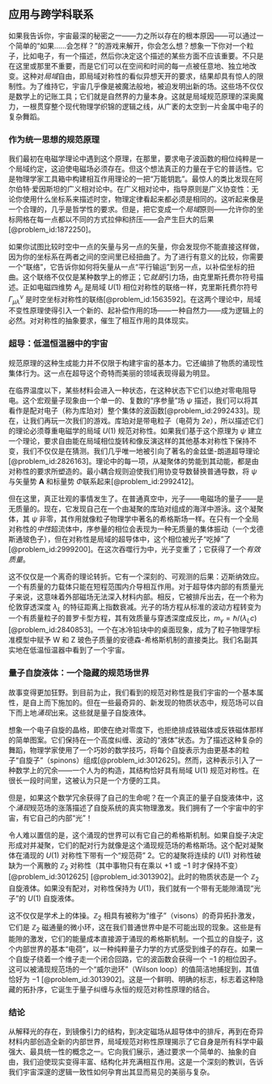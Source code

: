 ## 应用与跨学科联系

如果我告诉你，宇宙最深的秘密之一——力之所以存在的根本原因——可以通过一个简单的“如果……会怎样？”的游戏来解开，你会怎么想？想象一下你对一个粒子，比如电子，有一个描述，然后你决定这个描述的某些方面不应该重要。不只是在这里或那里不重要，而是它们可以在空间和时间的每一点被任意地、独立地改变。这种对*局域*自由，即局域对称性的看似异想天开的要求，结果却具有惊人的限制性。为了维持它，宇宙几乎像是被魔法般地，被迫发明出新的场。这些场不仅仅是数学上的记账工具；它们就是自然界的力量本身。这就是局域规范原理的深奥魔力，一根贯穿整个现代物理学织锦的逻辑之线，从广袤的太空到一片金属中电子的复杂舞蹈。

### 作为统一思想的规范原理

我们最初在电磁学理论中遇到这个原理，在那里，要求电子波函数的相位纯粹是一个局域约定，这迫使电磁场必须存在。但这个想法真正的力量在于它的普适性。它是物理学家工具箱中构建相互作用理论的一把“万能钥匙”。最惊人的类比发现在阿尔伯特·爱因斯坦的广义相对论中。在广义相对论中，指导原则是广义协变性：无论你使用什么坐标系来描述时空，物理定律看起来都必须是相同的。这听起来像是一个合理的，几乎是哲学性的要求。但是，把它变成一个*局域*原则——允许你的坐标网格在每一点都以不同的方式拉伸和挤压——会产生巨大的后果[@problem_id:1872250]。

如果你试图比较时空中一点的矢量与另一点的矢量，你会发现你不能直接这样做，因为你的坐标系在两者之间的空间里已经扭曲了。为了进行有意义的比较，你需要一个“联络”，它告诉你如何将矢量从一点“平行输运”到另一点，以补偿坐标的扭曲。这个联络不仅仅是某种数学上的修正；它*就是*引力场，由克里斯托费尔符号描述。正如电磁四维势 $A_{\mu}$ 是局域 $U(1)$ 相位对称性的联络一样，克里斯托费尔符号 $\Gamma^{\nu}_{\mu\lambda}$ 是时空坐标对称性的联络[@problem_id:1563592]。在这两个理论中，局域不变性原理使得引入一个新的、起补偿作用的场——一种自然力——成为逻辑上的必然。对对称性的抽象要求，催生了相互作用的具体现实。

### 超导：低温恒温器中的宇宙

规范原理的这种生成能力并不仅限于构建宇宙的基本力。它还编排了物质的涌现性集体行为。这一点在超导这个奇特而美丽的领域表现得最为明显。

在临界温度以下，某些材料会进入一种状态，在这种状态下它们以绝对零电阻导电。这个宏观量子现象由一个单一的、复数的“序参量”场 $\psi$ 描述，我们可以将其看作是配对电子（称为库珀对）整个集体的波函数[@problem_id:2992433]。现在，让我们再玩一次我们的游戏。库珀对是带电粒子（电荷为 $2e$），所以描述它们的理论必须尊重电磁学的局域 $U(1)$ 规范对称性。如果我们基于这个原理为 $\psi$ 建立一个理论，要求自由能在局域相位旋转和像反演这样的其他基本对称性下保持不变，我们不仅仅是在猜测。我们几乎唯一地被引向了著名的金兹堡-朗道超导理论[@problem_id:2826163]。理论中的每一项，从凝聚体的势能到其动能，都是由对称性的要求所塑造的。最小耦合规则迫使我们用协变导数替换普通导数，将 $\psi$ 与矢量势 $\mathbf{A}$ 和标量势 $\Phi$联系起来[@problem_id:2992412]。

但在这里，真正壮观的事情发生了。在普通真空中，光子——电磁场的量子——是无质量的。现在，它发现自己在一个由凝聚的库珀对组成的海洋中游泳。这个凝聚体，其 $\psi$ 非零，其作用就像粒子物理学中著名的希格斯场一样。在只有一个全局对称性的*中性*超流体中，序参量的相位会表现为一种无质量的集体振动（一个戈德斯通玻色子），但在对称性是局域的超导体中，这个相位被光子“吃掉”了[@problem_id:2999200]。在这次吞噬行为中，光子变重了；它获得了一个*有效质量*。

这不仅仅是一个离奇的理论转折。它有一个深刻的、可观测的后果：迈斯纳效应。一个有质量的力载体只能在短程范围内介导相互作用。对于超导体内部的有质量光子来说，这意味着外部磁场无法深入材料内部。相反，它被排斥出去，在一个称为伦敦穿透深度 $\lambda_{L}$ 的特征距离上指数衰减。光子的场方程从标准的波动方程转变为一个有质量粒子的普罗卡型方程，其有效质量与穿透深度成反比，$m_{\gamma} = \hbar/(\lambda_{L} c)$ [@problem_id:2840853]。一个在冰冷铅块中的桌面现象，成为了粒子物理学标准模型中赋予 W 和 Z 玻色子质量的安德森-希格斯机制的直接类比。我们名副其实地在低温恒温器中看到了一个宇宙。

### 量子自旋液体：一个隐藏的规范场世界

故事变得更加狂野。到目前为止，我们看到的规范对称性是我们宇宙的一个基本属性，是自上而下施加的。但在一些最奇异的、新发现的物质状态中，规范场可以自下而上地*涌现*出来。这些就是量子自旋液体。

想象一个电子自旋的晶格，即使在绝对零度下，也拒绝排成铁磁体或反铁磁体那样的简单图案。它们保持在一个高度纠缠、波动的“液体”状态。为了描述这种复杂的舞蹈，物理学家使用了一个巧妙的数学技巧，将每个自旋表示为由更基本的粒子“自旋子”（spinons）组成[@problem_id:3012625]。然而，这种表示引入了一种数学上的冗余——一个人为的构造，其结构恰好具有局域 U(1) 规范对称性。在很长一段时间里，这被认为只是一个方便的工具。

但是，如果这个数学冗余获得了自己的生命呢？在一个真正的量子自旋液体中，这个*涌现*规范场的涨落描述了自旋系统的真实物理激发。我们拥有了一个宇宙中的宇宙，有它自己的内部“光”！

令人难以置信的是，这个涌现的世界可以有它自己的希格斯机制。如果自旋子决定形成对并凝聚，它们的配对行为就像是这个涌现规范场的希格斯场。这个配对凝聚体在涌现的 $U(1)$ 对称性下带有一个“规范荷” 2。它的凝聚将连续的 $U(1)$ 对称性破缺为一个离散的 $\mathbb{Z}_2$ 对称性（其中事物只有在乘以 $+1$ 或 $-1$ 时才保持不变）[@problem_id:3012625] [@problem_id:3013902]。此时的物质状态是一个 $\mathbb{Z}_2$ 自旋液体。如果没有配对，对称性保持为 $U(1)$，我们就有一个带有无能隙涌现“光子”的 $U(1)$ 自旋液体。

这不仅仅是学术上的体操。$\mathbb{Z}_2$ 相具有被称为“维子”（visons）的奇异拓扑激发，它们是 $\mathbb{Z}_2$ 磁通量的微小环，这在我们普通世界中是不可能出现的现象。这些是有能隙的激发，它们的能量成本直接源于涌现的希格斯机制。一个孤立的自旋子，这个内部世界的基本“电荷”，以一种纯粹量子力学的方式感受到维子的存在。如果一个自旋子绕着一个维子走一个闭合回路，它的波函数会获得一个 $-1$ 的相位因子。这可以被涌现规范场的一个“威尔逊环”（Wilson loop）的值简洁地捕捉到，其值恰好为 $-1$ [@problem_id:3013902]。这是一个鲜明、明确的标志，标志着这种隐藏的拓扑序，它诞生于量子纠缠与永恒的规范对称性原理的结合。

### 结论

从解释光的存在，到镜像引力的结构，到决定磁场从超导体中的排斥，再到在奇异材料内部创造全新的内部世界，局域规范对称性原理揭示了它自身是所有科学中最强大、最具统一性的概念之一。它向我们展示，通过要求一个简单的、抽象的自由，我们迫使现实变得丰富、结构化并充满相互作用。这是一个深刻的教训，告诉我们宇宙深邃的逻辑一致性如何孕育出其显而易见的美丽与复杂。